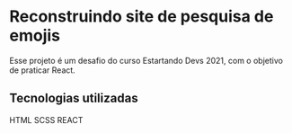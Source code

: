 # Reconstruindo site de pesquisa de emojis

Esse projeto é um desafio do curso Estartando Devs 2021, com o objetivo de praticar React.

## Tecnologias utilizadas

HTML
SCSS
REACT


